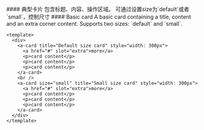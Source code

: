 <cn>
#### 典型卡片
包含标题、内容、操作区域。
可通过设置size为`default`或者`small`，控制尺寸
</cn>

<us>
#### Basic card
A basic card containing a title, content and an extra corner content.
Supports two sizes: `default` and `small`.
</us>

```tpl
<template>
  <div>
    <a-card title="Default size card" style="width: 300px">
      <a href="#" slot="extra">more</a>
      <p>card content</p>
      <p>card content</p>
      <p>card content</p>
    </a-card>
    <br />
    <a-card size="small" title="Small size card" style="width: 300px">
      <a href="#" slot="extra">more</a>
      <p>card content</p>
      <p>card content</p>
      <p>card content</p>
    </a-card>
  </div>
</template>
```
